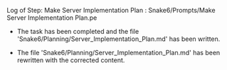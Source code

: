 Log of Step: Make Server Implementation Plan : Snake6/Prompts/Make Server Implementation Plan.pe


 - The task has been completed and the file 'Snake6/Planning/Server_Implementation_Plan.md' has been written.

 - The file 'Snake6/Planning/Server_Implementation_Plan.md' has been rewritten with the corrected content.